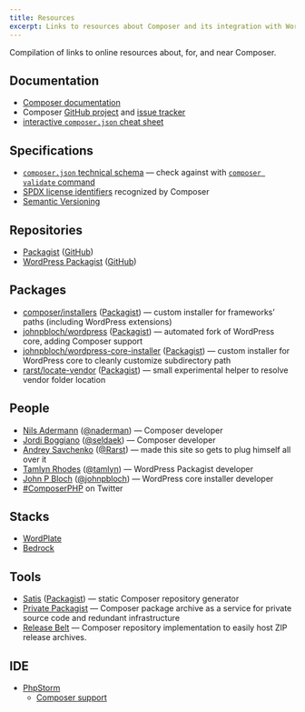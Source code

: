 ```yaml
---
title: Resources
excerpt: Links to resources about Composer and its integration with WordPress
---
```


Compilation of links to online resources about, for, and near Composer.

## Documentation

 - [Composer documentation](http://getcomposer.org/doc/)
 - Composer [GitHub project](https://github.com/composer/composer) and [issue tracker](https://github.com/composer/composer/issues) 
 - [interactive `composer.json` cheat sheet](http://composer.json.jolicode.com/)

## Specifications

 - [`composer.json` technical schema](https://github.com/composer/composer/blob/master/res/composer-schema.json) — check against with [`composer validate` command](http://getcomposer.org/doc/03-cli.md#validate)
 - [SPDX license identifiers](https://github.com/composer/composer/blob/master/res/spdx-identifier.json) recognized by Composer
 - [Semantic Versioning](http://semver.org/)

## Repositories

 - [Packagist](https://packagist.org/) ([GitHub](https://github.com/composer/packagist))
 - [WordPress Packagist](http://wpackagist.org/) ([GitHub](https://github.com/outlandishideas/wpackagist))

## Packages

 - [composer/installers](https://github.com/composer/installers) ([Packagist](https://packagist.org/packages/composer/installers)) — custom installer for frameworks’ paths (including WordPress extensions)
 - [johnpbloch/wordpress](https://github.com/johnpbloch/wordpress) ([Packagist](https://packagist.org/packages/johnpbloch/wordpress)) — automated fork of WordPress core, adding Composer support
 - [johnpbloch/wordpress-core-installer](https://github.com/johnpbloch/wordpress-core-installer) ([Packagist](https://packagist.org/packages/johnpbloch/wordpress-core-installer)) — custom installer for WordPress core to cleanly customize subdirectory path
 - [rarst/locate-vendor](https://bitbucket.org/Rarst/locate-vendor) ([Packagist](https://packagist.org/packages/rarst/locate-vendor)) — small experimental helper to resolve vendor folder location

## People

 - [Nils Adermann](http://www.naderman.de/) ([@naderman](https://twitter.com/naderman)) — Composer developer
 - [Jordi Boggiano](http://nelm.io/jordi) ([@seldaek](https://twitter.com/seldaek)) — Composer developer
 - [Andrey Savchenko](http://www.rarst.net/) ([@Rarst](https://twitter.com/Rarst)) — made this site so gets to plug himself all over it
 - [Tamlyn Rhodes](http://tamlyn.org/) ([@tamlyn](https://twitter.com/tamlyn)) — WordPress Packagist developer
 - [John P Bloch](http://johnpbloch.com/) ([@johnpbloch](https://twitter.com/johnpbloch)) — WordPress core installer developer
 - [#ComposerPHP](https://twitter.com/search/%23ComposerPHP) on Twitter

## Stacks

 - [WordPlate](https://wordplate.github.io/)
 - [Bedrock](https://roots.io/bedrock/)

## Tools

 - [Satis](https://github.com/composer/satis) ([Packagist](https://packagist.org/packages/composer/satis)) — static Composer repository generator
 - [Private Packagist](https://packagist.com/) — Composer package archive as a service for private source code and redundant infrastructure
 - [Release Belt](https://github.com/Rarst/release-belt) — Composer repository implementation to easily host ZIP release archives. 

## IDE

 - [PhpStorm](http://www.jetbrains.com/phpstorm/)
   - [Composer support](http://www.jetbrains.com/phpstorm/webhelp/composer.html)
